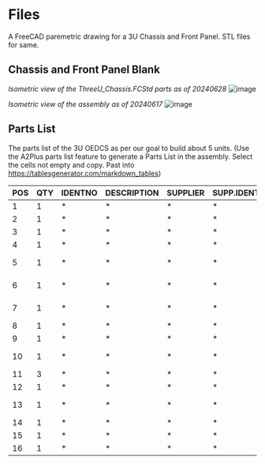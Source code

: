 # Files
A FreeCAD paremetric drawing for a 3U Chassis and Front Panel. STL files for same.

## Chassis and Front Panel Blank
_Isometric view of the ThreeU_Chassis.FCStd parts as of 20240628_
![image](https://github.com/PubInv/NASA-MCOG/assets/5836181/6e2f521b-3d0c-4c9f-9b16-8e98fb2bb975)

_Isometric view of the assembly as of 20240617_
![image](https://github.com/PubInv/NASA-MCOG/assets/5836181/face8289-87c1-4680-8007-cd10773da285)

## Parts List
The parts list of the 3U OEDCS as per our goal to build about 5 units.
(Use the A2Plus parts list feature to generate a Parts List in the assembly. Select the cells not empty and copy. Past into https://tablesgenerator.com/markdown_tables)

| POS 	| QTY 	| IDENTNO 	| DESCRIPTION 	| SUPPLIER 	| SUPP.IDENTNO 	| SUPP.DESCRIPTION 	| (FILENAME)                                 	|
|-----	|-----	|---------	|-------------	|----------	|--------------	|------------------	|--------------------------------------------	|
| 1   	| 1   	| *       	| *           	| *        	| *            	| *                	| TF800.STEP                                 	|
| 2   	| 1   	| *       	| *           	| *        	| *            	| *                	| Control_v1FcuEdgeCuts.step                 	|
| 3   	| 1   	| *       	| *           	| *        	| *            	| *                	| EthernetShieldUNO.step                     	|
| 4   	| 1   	| *       	| *           	| *        	| *            	| *                	| 2D3D 538 B.stp                             	|
| 5   	| 1   	| *       	| *           	| *        	| *            	| *                	| Solid State Relay Heat Sink, SSR-40DD.STEP 	|
| 6   	| 1   	| *       	| *           	| *        	| *            	| *                	| ALIM MEAN WELL MDR-10-12.STEP              	|
| 7   	| 1   	| *       	| *           	| *        	| *            	| *                	| ALIM MEAN WELL MDR-100-24.STEP             	|
| 8   	| 1   	| *       	| *           	| *        	| *            	| *                	| M12BulkHeadToBlunt.FCStd                   	|
| 9   	| 1   	| *       	| *           	| *        	| *            	| *                	| SBS50 03-09-STEP.stp                       	|
| 10  	| 1   	| *       	| *           	| *        	| *            	| *                	| PanelPlate_SB-PartSB2BodySB2.step          	|
| 11  	| 3   	| *       	| *           	| *        	| *            	| *                	| MPJ-K-F.STEP                               	|
| 12  	| 1   	| *       	| *           	| *        	| *            	| *                	| e_0100.6436a002.step                       	|
| 13  	| 1   	| *       	| *           	| *        	| *            	| *                	| Bigtreetech Mini12864 V1.0-3D.step         	|
| 14  	| 1   	| *       	| *           	| *        	| *            	| *                	| Mini_prusa_LCD_Mount_Top.step              	|
| 15  	| 1   	| *       	| *           	| *        	| *            	| *                	| ThreeU_Chassis.FCStd                       	|
| 16  	| 1   	| *       	| *           	| *        	| *            	| *                	| 8961K89_Steel DIN 3 Rail.STEP              	|





